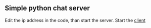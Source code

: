## Simple python chat server ##

Edit the ip address in the code, than start the server.
Start the [client](https://github.com/ValentinTonkov/chat-client)
